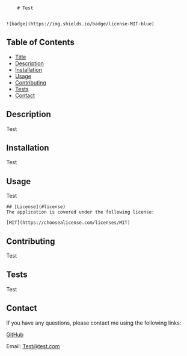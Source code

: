
        # Test
        
        
    ![badge](https://img.shields.io/badge/license-MIT-blue)
      

## Table of Contents

* [Title](#title)
* [Description](#description)
* [Installation](#installation)
* [Usage](#usage)
* [Contributing](#contributing)
* [Tests](#tests)
* [Contact](#contact)

## Description

Test

## Installation

Test

## Usage

Test


    ## [License](#license)
    The application is covered under the following license:
    
    [MIT](https://choosealicense.com/licenses/MIT)
      
      

## Contributing

Test


## Tests

Test

## Contact

If you have any questions, please contact me using the following links:

[GitHub](https://github.com/easmsm)

Email: Test@test.com
